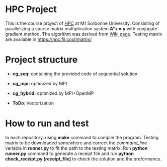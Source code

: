 # HPC Project
This is the course project of [HPC](https://cbouilla.github.io/HPC.html) at M1 Sorbonne University. Consisting of parallelizing a sparse matrix multiplication system **A\*x = y** with conjugate gradient method. The algorithm was derived from [Wiki page](https://en.wikipedia.org/wiki/Conjugate_gradient_method). Testing matrix are available in https://hpc.fil.cool/matrix/

# Project structure
* **cg_seq:** 
containing the provided code of sequential solution

* **cg_mpi:**
optimized by MPI

* **cg_hybrid:**
optimized by MPI+OpenMP

* **ToDo**:
Vectorization

# How to run and test
In each repository, using **make** command to compile the program. Testing matrix to be downloaded somewhere and correct the *command_line* variable in **runner.py** to fit the path to the testing matrix. Run **python runner.py** command to generate a receipt file and run **python check_receipt.py [receipt_file]** to check the solution and the preformance.
